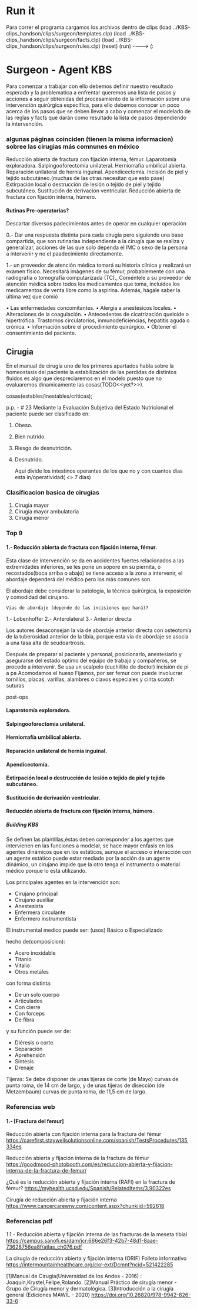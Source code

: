 # Run it

Para correr el programa cargamos los archivos dentro de clips
(load ../KBS-clips_handson/clips/surgeon/templates.clp)
(load ../KBS-clips_handson/clips/surgeon/facts.clp)
(load ../KBS-clips_handson/clips/surgeon/rules.clp) 
(reset)
(run) ----> (: 

# Surgeon - Agent KBS

Para comenzar a trabajar con ello debemos definir 
nuestro resultado esperado y la problematica a enfrentar
queremos una lista de pasos y acciones a seguir obtenidas
del procesamiento de la información sobre una intervención
quirúrgica específica, para ello debemos conocer un poco acerca
de los pasos que se deben llevar a cabo y comenzar el modelado
de las reglas y facts que darán como resultado la lista de
pasos dependiendo la intervención.

### algunas páginas coinciden (tienen la misma informacion) sobree las cirugias más comnunes en méxico

Reducción abierta de fractura con fijación interna, fémur.
Laparotomía exploradora.
Salpingooforectomía unilateral.
Herniorrafía umbilical abierta.
Reparación unilateral de hernia inguinal.
Apendicectomía.
Incisión de piel y tejido subcutáneo.(muchas de las otras necesitan que esto pase)
Extirpación local o destrucción de lesión o tejido de piel y tejido subcutáneo.
Sustitución de derivación ventricular.
Reducción abierta de fractura con fijación interna, húmero.


#### Rutinas Pre-operatorias?

Descartar diversos padecimientos antes de operar en cualquier operación 

0.- Dar una respuesta distinta para cada cirugía pero siguiendo una base 
compartida, que son rutinarias independiente a la cirugía que se 
realiza y generalizar, acciones de las que solo dependa el IMC
o sexo de la persona a intervenir y no el paadecimiento directamente.


1.- un proveedor de atención médica tomará su historia clínica y realizará un examen físico. Necesitará imágenes de su fémur, probablemente con una radiografía o tomografía computarizada (TC)., Coméntele a su proveedor de atención médica sobre todos los medicamentos que toma, incluidos los medicamentos de venta libre como la aspirina. Además, hágale saber la última vez que comió

• Las enfermedades concomitantes.
• Alergia a anestésicos locales.
• Alteraciones de la coagulación.
• Antecedentes de cicatrización queloide o hipertrófica.
Trastornos circulatorios, inmunodeficiencias, hepatitis aguda o
crónica.
• Información sobre el procedimiento quirúrgico.
• Obtener el consentimiento del paciente.


## Cirugia

En el manual de cirugía uno de los primeros apartados habla sobre la homeostasis del paciente
la estabilización de las perdidas de distintos fluidos es algo que despreciaremos en el modelo puesto que no evaluaremos dinamicamente las cosas(TODO<<yet?>>).

cosas(estables/inestables/criticas);

p.p. - # 23
Mediante la Evaluación Subjetiva del Estado
Nutricional el paciente puede ser clasificado en:
1. Obeso.
2. Bien nutrido.
3. Riesgo de desnutrición.
4. Desnutrido.

	Aqui divide los intestinos operantes de los que no y con cuantos dias esta in/operatividad( <> 7 dias)

### Clasificacion basica de cirugías

1. Cirugia mayor
2. Cirugia mayor ambulatoria
3. Cirugia menor

### Top 9

#### 1.- Reducción abierta de fractura con fijación interna, fémur.
Esta clase de intervención se da en accidentes fuertes relacionados a las extremidades
inferiores, se les pone un sopore en su piernita, o recostados(boca arriba o abajo) se tiene acceso a la zona a intervenir, el abordaje dependerá del médico pero los más comunes son.

El abordaje debe considerar la patología, la técnica quirúrgica, la exposición y comodidad del cirujano.

	Vias de abordaje (depende de las incisiones que hará)?
1.- Lobenhoffer
2.- Anterolateral
3.- Anterior directa

Los autores desaconsejan la vía de abordaje anterior directa
con osteotomía de la tuberosidad anterior de la tibia,
porque esta vía de abordaje se asocia a una tasa alta de
seudoartrosis.

Después de preparar al paciente y personal, posicionarlo, anestesiarlo y asegurarse del estado optimo del equipo de trabajo y compañeros, se procede a intervenir.
Se usa un scalpelo (cuchillito de doctor)
	incisión de pi a pa
Acomodamos el hueso
Fijamos, por ser femur con puede involucrar tornillos, placas, varillas, alambres o clavos especiales y cinta scotch
suturas

post-ops


#### Laparotomía exploradora.

#### Salpingooforectomía unilateral.
#### Herniorrafía umbilical abierta.
#### Reparación unilateral de hernia inguinal.
#### Apendicectomía.
#### Extirpación local o destrucción de lesión o tejido de piel y tejido subcutáneo.
#### Sustitución de derivación ventricular.
#### Reducción abierta de fractura con fijación interna, húmero.

##### Building KBS

Se definen las plantillas,éstas deben corresponder a los
agentes que intervienen en las funciones a modelar,
se hace mayor enfasis en los agentes dinámicos que en los
estáticos, aunque el acceso o interacción con un agente estático
puede estar mediado por la acción de un agente dinámico, un cirujano impide
que la otro tenga el instrumento o material médico porque lo está utilizando.


Los principales agentes en la intervención son:

- Cirujano principal
- Cirujano auxiliar
- Anestesista
- Enfermera circulante
- Enfermero instrumentista


El instrumental medico puede ser:
			(usos)
	Básico o Especializado

hecho de(composicion):
- Acero inoxidable
- Titanio
- Vitalio
- Otros metales

con forma distinta:

 - De un solo cuerpo
 - Articulados
 - Con cierre
 - Con forceps
 - De fibra
 
y su función puede ser de:

 - Diéresis o corte.
 - Separación
 - Aprehensión 
 - Síntesis
 - Drenaje 


Tijeras:
Se debe disponer de unas tijeras
de corte (de Mayo) curvas de punta roma, de 14 cm de largo, y de unas
tijeras de disección (de Metzembaum) curvas de punta roma, de 11,5
cm de largo.


### Referencias web
#### 	1.- [Fractura del femur]

Reducción abierta con fijación interna para la fractura del fémur
https://carefirst.staywellsolutionsonline.com/spanish/TestsProcedures/135,334es

Reducción abierta y fijación interna de la fractura de fémur
https://goodmood-photobooth.com/es/reduccion-abierta-y-fijacion-interna-de-la-fractura-de-femur/

¿Qué es la reducción abierta y fijación interna (RAFI) en la fractura de fémur?
https://myhealth.ucsd.edu/Spanish/RelatedItems/3,90322es

Cirugía de reducción abierta y fijación interna
https://www.cancercarewny.com/content.aspx?chunkiid=592618


### Referencias pdf

1.1 - Reducción abierta y fijación interna de las fracturas de la meseta tibial
https://campus.sanofi.es/dam/jcr:666e26f3-42b7-48d1-8aae-73628756ea8f/atlas_ch076.pdf

La cirugía de reducción abierta y fijación interna (ORIF) Folleto informativo
https://intermountainhealthcare.org/ckr-ext/Dcmnt?ncid=521422285


[1]Manual de Cirugía(Universidad de los Andes - 2016) : Joaquín,Krystel,Felipe,Rolando.
[2]Manual Práctico de cirugía menor - Grupo de Cirugía menor y dermatológica.
[3]Introducción a la cirugía general (Ediciones MAWIL - 2020) https://doi.org/10.26820/978-9942-826-33-6